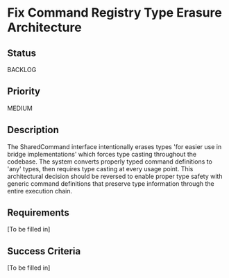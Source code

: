 # Fix Command Registry Type Erasure Architecture

## Status

BACKLOG

## Priority

MEDIUM

## Description

The SharedCommand interface intentionally erases types 'for easier use in bridge implementations' which forces type casting throughout the codebase. The system converts properly typed command definitions to 'any' types, then requires type casting at every usage point. This architectural decision should be reversed to enable proper type safety with generic command definitions that preserve type information through the entire execution chain.

## Requirements

[To be filled in]

## Success Criteria

[To be filled in]
